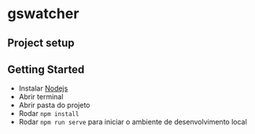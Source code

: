 # gswatcher

## Project setup

## Getting Started
- Instalar [Nodejs](https://nodejs.org/en/)
- Abrir terminal
- Abrir pasta do projeto
- Rodar `npm install`
- Rodar `npm run serve` para iniciar o ambiente de desenvolvimento local
